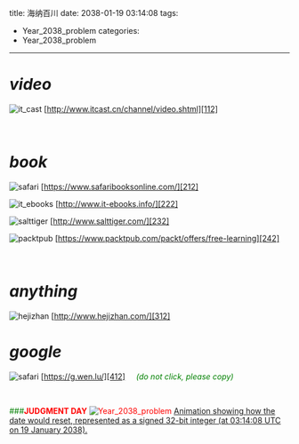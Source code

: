 title: 海纳百川
date: 2038-01-19 03:14:08
tags:
 - Year_2038_problem
categories:
 - Year_2038_problem
---

# __*video*__

![it_cast][111]
[http://www.itcast.cn/channel/video.shtml][112]

<br/>


# __*book*__

![safari][211]
[https://www.safaribooksonline.com/][212]

![it_ebooks][221]
[http://www.it-ebooks.info/][222]

![salttiger][231]
[http://www.salttiger.com/][232]

![packtpub][241]
[https://www.packtpub.com/packt/offers/free-learning][242]

<br/>


# __*anything*__

![hejizhan][311]
[http://www.hejizhan.com/][312]


# __*google*__

![safari][411]
[https://g.wen.lu/][412] &nbsp;&nbsp;&nbsp;&nbsp;<font color='green'>*(do not click, please copy)*

<br/>


###<font color='red'>__JUDGMENT DAY__
![Year_2038_problem][1000]
[Animation showing how the date would reset, represented as a signed 32-bit integer (at 03:14:08 UTC on 19 January 2038).][999]



[111]:/../logos/it_cast.png

[211]:/../logos/safari.png
[221]:/../logos/it_ebooks.png
[231]:/../logos/salttiger.png
[241]:/../logos/packtpub.png

[311]:/../logos/hejizhan.png

[411]:/../logos/google.png



[112]:http://www.itcast.cn/channel/video.shtml

[212]:https://www.safaribooksonline.com/
[222]:http://www.it-ebooks.info/
[232]:http://www.salttiger.com/
[242]:https://www.packtpub.com/packt/offers/free-learning

[312]:http://www.hejizhan.com/

[412]:https://g.wen.lu/


[999]:https://en.wikipedia.org/wiki/Year_2038_problem
[1000]:/../logos/Year_2038_problem.gif
